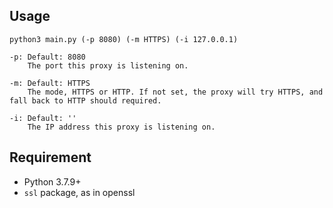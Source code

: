 

Usage
------

    python3 main.py (-p 8080) (-m HTTPS) (-i 127.0.0.1)
    
    -p: Default: 8080
        The port this proxy is listening on.
    
    -m: Default: HTTPS
        The mode, HTTPS or HTTP. If not set, the proxy will try HTTPS, and fall back to HTTP should required.
    
    -i: Default: ''
        The IP address this proxy is listening on.


Requirement
------

- Python 3.7.9+
- ```ssl``` package, as in openssl




